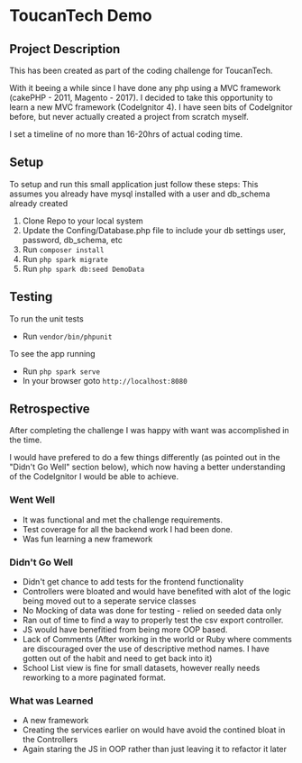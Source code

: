 # ToucanTech Demo
## Project Description
This has been created as part of the coding challenge for ToucanTech.

With it beeing a while since I have done any php using a MVC framework (cakePHP - 2011, Magento - 2017). I decided to take this opportunity to learn a new MVC framework (CodeIgnitor 4). I have seen bits of CodeIgnitor before, but never actually created a project from scratch myself.

I set a timeline of no more than 16-20hrs of actual coding time.

## Setup
To setup and run this small application just follow these steps:
This assumes you already have mysql installed with a user and db_schema already created

 1. Clone Repo to your local system
 2. Update the Confing/Database.php file to include your db settings user, password, db_schema, etc
 3. Run `composer install`
 4. Run `php spark migrate`
 5. Run `php spark db:seed DemoData`
 
## Testing
  To run the unit tests 
 - Run `vendor/bin/phpunit`
 
  To see the app running
 - Run `php spark serve`
 - In your browser goto `http://localhost:8080`
 
## Retrospective
After completing the challenge I was happy with want was accomplished in the time.

I would have prefered to do a few things differently (as pointed out in the "Didn't Go Well" section below), which now having a better understanding of the CodeIgnitor I would be able to achieve.


### Went Well
 - It was functional and met the challenge requirements.
 - Test coverage for all the backend work I had been done.
 - Was fun learning a new framework

### Didn't Go Well
 - Didn't get chance to add tests for the frontend functionality
 - Controllers were bloated and would have benefited with alot of the logic being moved out to a seperate service classes
 - No Mocking of data was done for testing - relied on seeded data only
 - Ran out of time to find a way to properly test the csv export controller.
 - JS would have benefitied from being more OOP based.
 - Lack of Comments (After working in the world or Ruby where comments are discouraged over the use of descriptive method names. I have gotten out of the habit and need to get back into it)
 - School List view is fine for small datasets, however really needs reworking to a more paginated format.
 
### What was Learned
 - A new framework
 - Creating the services earlier on would have avoid the contined bloat in the Controllers
 - Again staring the JS in OOP rather than just leaving it to refactor it later
